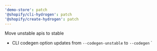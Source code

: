 ```yaml
---
'demo-store': patch
'@shopify/cli-hydrogen': patch
'@shopify/create-hydrogen': patch
---
```


Move unstable apis to stable

- CLI codegen option updates from `--codegen-unstable` to `--codegen`
  `
